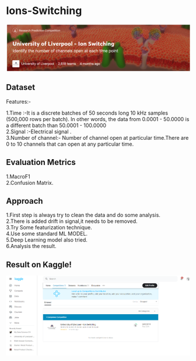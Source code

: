 # Ions-Switching
![Image of Yaktocat](https://github.com/Himanshukatarwar/Ions-Switching/blob/main/uin.png)

<h2>Dataset</h2>
  Features:-
    <p>1.Time  :-It is  a discrete batches of 50 seconds long 10 kHz samples (500,000 rows per batch). In other words, the data from 0.0001 - 50.0000 is a different batch than      50.0001 - 100.0000<br>
    2.Signal :-Electrical signal .<br>
    3.Number of channel:- Number of channel open at particular time.There are 0 to 10 channels that can open at any particular time.</p>
<h2>Evaluation Metrics</h2>
  <p>1.MacroF1<br>
  2.Confusion Matrix.</p>
<h2>Approach</h2>
<p>
  1.First step is always try to clean the data and do some analysis.<br>
  2.There is added drift in signal,it needs to be removed.<br>
  3.Try Some featurization technique.<br>
  4.Use some standard ML MODEL.<br>
  5.Deep Learning model also tried.<br>
  6.Analysis the result.</p>
<h2>Result on Kaggle!</h2>

![Leaderboard](https://github.com/Himanshukatarwar/Ions-Switching/blob/main/kaggle.png)

 
